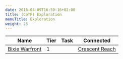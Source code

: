 ```yaml
---
date: 2016-04-09T16:50:16+02:00
title: (CoTF) Exploration
menuTitle: Exploration
weight: 25
---
```


|Name|Tier|Task|Connected|
|---|---|---|---|
[Bixie Warfront](bixie_warfront)|1||[Crescent Reach](/en/tss/exploration/crescent_reach)